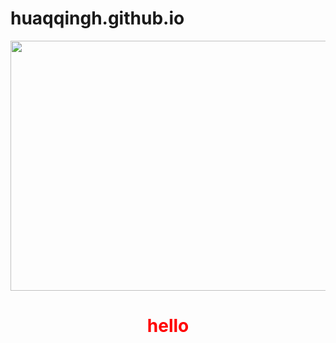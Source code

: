 # huaqqingh.github.io
<img src="C:\Users\hua\Desktop\cc\1.jpg" width="1000" height="400"> 
<h1 style='text-align:center;color:red;'> hello</h1>

